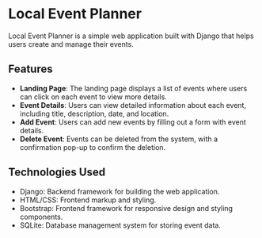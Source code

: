 # Local Event Planner

Local Event Planner is a simple web application built with Django that helps users create and manage their events.

## Features

- **Landing Page**: The landing page displays a list of events where users can click on each event to view more details.
- **Event Details**: Users can view detailed information about each event, including title, description, date, and location.
- **Add Event**: Users can add new events by filling out a form with event details.
- **Delete Event**: Events can be deleted from the system, with a confirmation pop-up to confirm the deletion.

## Technologies Used

- Django: Backend framework for building the web application.
- HTML/CSS: Frontend markup and styling.
- Bootstrap: Frontend framework for responsive design and styling components.
- SQLite: Database management system for storing event data.

